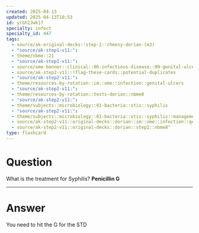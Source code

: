```yaml
---
created: 2025-04-13
updated: 2025-04-13T10:53
id: y(Gh2Jwk}7
specialty: infect
specialty_id: 447
tags:
  - source/ak-original-decks::step-2::cheesy-dorian-(m3)
  - "source/ak-step1-v11:": 
  - theme/nbme::21
  - "source/ak-step1-v11:": 
  - source/ome-banner::clinical::06-infectious-disease::09-genital-ulcers
  - source/ak-step2-v11::!flag-these-cards::potential-duplicates
  - "source/ak-step2-v11:": 
  - theme/resources-by-rotation::im::ome::infection::genital-ulcers
  - "source/ak-step2-v11:": 
  - theme/resources-by-rotation::tests-dorian::nbme8
  - "source/ak-step2-v11:": 
  - theme/subjects::microbiology::01-bacteria::stis::syphilis
  - "source/ak-step2-v11:": 
  - theme/subjects::microbiology::01-bacteria::stis::syphilis::management
  - source/ak-step2-v11::original-decks::dorian::im::ome::infection::genital-ulcers
  - source/ak-step2-v11::original-decks::dorian::step2::nbme8"
type: flashcard
---
```


# Question
What is the treatment for Syphilis?   **Penicillin G**

---

# Answer
You need to hit the G for the STD